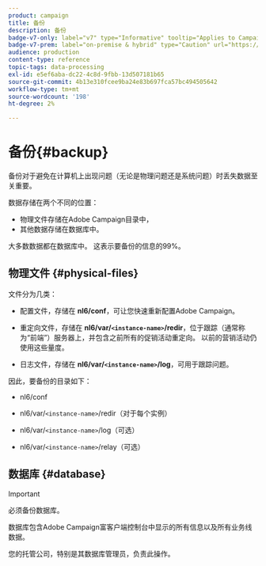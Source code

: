 ```yaml
---
product: campaign
title: 备份
description: 备份
badge-v7-only: label="v7" type="Informative" tooltip="Applies to Campaign Classic v7 only"
badge-v7-prem: label="on-premise & hybrid" type="Caution" url="https://experienceleague.adobe.com/docs/campaign-classic/using/installing-campaign-classic/architecture-and-hosting-models/hosting-models-lp/hosting-models.html?lang=en" tooltip="Applies to on-premise and hybrid deployments only"
audience: production
content-type: reference
topic-tags: data-processing
exl-id: e5ef6aba-dc22-4c8d-9fbb-13d507181b65
source-git-commit: 4b13e310fcee9ba24e83b697fca57bc494505642
workflow-type: tm+mt
source-wordcount: '198'
ht-degree: 2%

---
```


# 备份{#backup}

备份对于避免在计算机上出现问题（无论是物理问题还是系统问题）时丢失数据至关重要。

数据存储在两个不同的位置：

* 物理文件存储在Adobe Campaign目录中，
* 其他数据存储在数据库中。

大多数数据都在数据库中。 这表示要备份的信息的99%。

## 物理文件 {#physical-files}

文件分为几类：

* 配置文件，存储在 **nl6/conf**，可让您快速重新配置Adobe Campaign。

* 重定向文件，存储在  **nl6/var/`<instance-name>`/redir**，位于跟踪（通常称为“前端”）服务器上，并包含之前所有的促销活动重定向。 以前的营销活动仍使用这些量度。

* 日志文件，存储在 **nl6/var/`<instance-name>`/log**，可用于跟踪问题。

因此，要备份的目录如下：

* nl6/conf

* nl6/var/`<instance-name>`/redir（对于每个实例）

* nl6/var/`<instance-name>`/log（可选）

* nl6/var/`<instance-name>`/relay（可选）


## 数据库 {#database}

>[!IMPORTANT]
>
>必须备份数据库。


数据库包含Adobe Campaign富客户端控制台中显示的所有信息以及所有业务线数据。

您的托管公司，特别是其数据库管理员，负责此操作。
